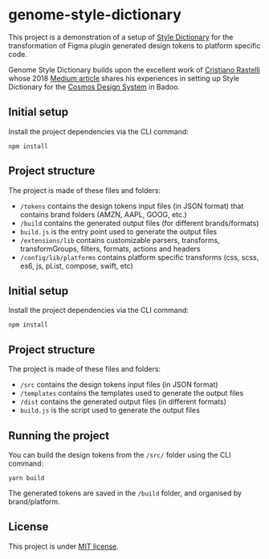 # genome-style-dictionary
This project is a demonstration of a setup of [Style Dictionary](https://github.com/amzn/style-dictionary) for the transformation of Figma plugin generated design tokens to platform specific code.

Genome Style Dictionary builds upon the excellent work of [Cristiano Rastelli](https://medium.com/@didoo) whose 2018 [Medium article](https://medium.com/@didoo/how-to-manage-your-design-tokens-with-style-dictionary-98c795b938aa) shares his experiences in setting up Style Dictionary for the [Cosmos Design System](http://medium.com/badoo-developers/from-zero-to-cosmos-part-1-2d080fe35bf2) in Badoo.



## Initial setup
Install the project dependencies via the CLI command:

```
npm install
```

## Project structure
The project is made of these files and folders:

* `/tokens` contains the design tokens input files (in JSON format) that contains brand folders (AMZN, AAPL, GOOG, etc.)
* `/build` contains the generated output files (for different brands/formats)
* `build.js` is the entry point used to generate the output files
* `/extensions/lib` contains customizable parsers, transforms, transformGroups, filters, formats, actions and headers
* `/config/lib/platforms` contains platform specific transforms (css, scss, es6, js, pList, compose, swift, etc)

## Initial setup
Install the project dependencies via the CLI command:

```
npm install
```

## Project structure
The project is made of these files and folders:

* `/src` contains the design tokens input files (in JSON format)
* `/templates` contains the templates used to generate the output files
* `/dist` contains the generated output files (in different formats)
* `build.js` is the script used to generate the output files

## Running the project
You can build the design tokens from the `/src/` folder using the CLI command:

```
yarn build
```

The generated tokens are saved in the `/build` folder, and organised by brand/platform.

## License

This project is under [MIT license](https://github.com/didoo/style-dictionary-demo/blob/master/LICENSE).

